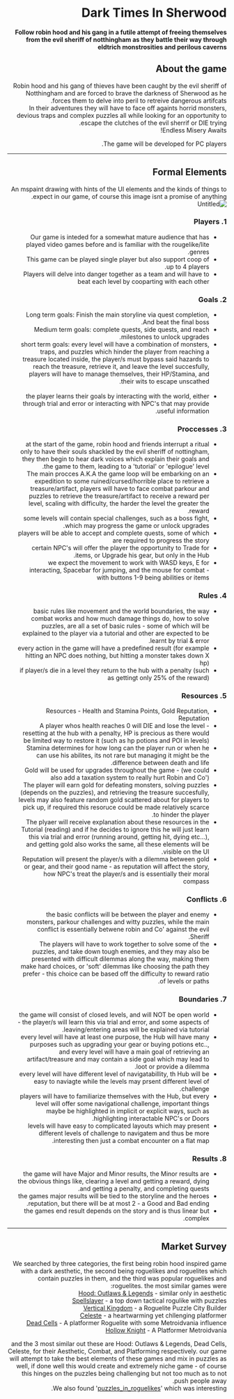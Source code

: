 <div dir='rtl' lang='he'>

# Dark Times In Sherwood

**Follow robin hood and his gang in a futile attempt of freeing themselves from the evil sheriff of notthingham as they battle their way through eldtrich monstrosities and perilous caverns**

## About the game
Robin hood and his gang of thieves have been caught by the evil sheriff of Notthingham and are forced to brave the darkness of Sherwood as he forces them to delve into peril to retreive dangerous artifcats. </br>
In their adventures they will have to face off againts horrid monsters, devious traps and complex puzzles all while looking for an opportunity to escape the clutches of the evil sherrif or DIE trying. </br>
Endless Misery Awaits! </br>

The game will be developed for PC players.

---


## Formal Elements
An mspaint drawing with hints of the UI elements and the kinds of things to expect in our game, of course this image isnt a promise of anything. </br>
![Untitled](https://github.com/HolyTrie/Dark-Times-In-Sherwood/assets/73063105/8bac977b-4586-41d2-9635-99f457121f17)


### 1. Players

* Our game is inteded for a somewhat mature audience that has played video games before and is familiar with the rougelike/lite genres. </br> 
* This game can be played single player but also support coop of up to 4 players. </br>
* Players will delve into danger together as a team and will have to beat each level by cooparting with each other </br>

### 2. Goals
* Long term goals: Finish the main storyline via quest completion, And beat the final boss. </br>
* Medium term goals: complete quests, side quests, and reach milestones to unlock upgrades. </br>
* short term goals: every level will have a combination of monsters, traps, and puzzles which hinder the player from reaching a treasure located inside, the player/s must bypass said hazards to reach the treasure, retrieve it, and leave the level succesfully, players will have to manage themselves, their HP/Stamina, and their wits to escape unscathed. </br></br>
* the player learns their goals by interacting with the world, either through trial and error or interacting with NPC's that may provide useful information.


### 3. Proccesses 
* at the start of the game, robin hood and friends interrupt a ritual only to have their souls shackled by the evil sheriff of nottingham, they then begin to hear dark voices which explain their goals and the game to them, leading to a 'tutorial' or 'epilogue' level.
* The main procces A.K.A the game loop will be embarking on an expedition to some ruined/cursed/horrible place to retrieve a treasure/artifact, players will have to face combat parkour and puzzles to retrieve the treasure/artifact to receive a reward per level, scaling with difficulty, the harder the level the greater the reward.
* some levels will contain special challenges, such as a boss fight, which may progress the game or unlock upgrades.
* players will be able to accept and complete quests, some of which are required to progress the story
* certain NPC's will offer the player the opportunity to Trade for items, or Upgrade his gear, but only in the Hub.
* we expect the movement to work with WASD keys, E for interacting, Spacebar for jumping, and the mouse for combat - with buttons 1-9 being abilities or items 

### 4. Rules
* basic rules like movement and the world boundaries, the way combat works and how much damage things do, how to solve puzzles, are all a set of basic rules - some of which will be explained to the player via a tutorial and other are expected to be learnt by trial & error.
* every action in the game will have a predefined result (for example hitting an NPC does nothing, but hitting a monster takes down X hp)
* if player/s die in a level they return to the hub with a penalty (such as gettingt only 25% of the reward)

### 5. Resources
* Resources - Health and Stamina Points, Gold Reputation, Reputation
* A player whos health reaches 0 will DIE and lose the level - resetting at the hub with a penalty, HP is precious as there would be limited way to restore it (such as hp potions and POI in levels)
* Stamina determines for how long can the player run or when he can use his abilites, its not rare but managing it might be the difference between death and life.
* Gold will be used for upgrades throughout the game - (we could also add a taxation system to really hurt Robin and Co')
* The player will earn gold for defeating monsters, solving puzzles (depends on the puzzles), and retrieving the treasure succesfully, levels may also feature random gold scattered about for players to pick up, if required this resoruce could be made relatively scarce to hinder the player.
* The plyaer will receive explanation about these resources in the Tutorial (reading) and if he decides to ignore this he will just learn this via trial and error (running around, getting hit, dying etc...), and getting gold also works the same, all these elements will be visible on the UI.
* Reputation will present the player/s with a dilemma between gold or gear, and their good name - as reputation will affect the story, how NPC's treat the player/s and is essentially their moral compass

### 6. Conflicts
* the basic conflicts will be between the player and enemy monsters, parkour challenges and witty puzzles, while the main conflict is essentially betwene robin and Co' against the evil Sheriff.
* The players will have to work together to solve some of the puzzles, and take down tough enemies, and they may also be presented with difficult dilemmas along the way, making them make hard choices, or 'soft' dilemmas like choosing the path they prefer - this choice can be based off the difficulty to reward ratio of levels or paths. 

### 7. Boundaries
* the game will consist of closed levels, and will NOT be open world - the player/s will learn this via trial and error, and some aspects of leaving/entering areas will be explained via tutorial.
* every level will have at least one purpose, the Hub will have many purposes such as upgrading your gear or buying potions etc.., and every level will have a main goal of retrieving an artifact/treasure and may contain a side goal which may lead to loot or provide a dilemma.
* every level will have different level of navigatabillity, th Hub will be easy to naviagte while the levels may prsent different level of challenge.
* players will have to familiarize themselves with the Hub, but every level will offer some navigational challenge, important things maybe be highlighted in implicit or explicit ways, such as highlighting interactable NPC's or Doors.
* levels will have easy to complicated layouts which may present different levels of challenge to navigatem and thus be more interesting then just a combat encounter on a flat map.
### 8. Results
* the game will have Major and Minor results, the Minor results are the obvious things like, clearing a level and getting a reward, dying and getting a penalty, and completing quests.
* the games major results will be tied to the storyline and the heroes reputation, but there will be at most 2 - a Good and Bad ending.
* the games end result depends on the story and is thus linear but complex.

---

## Market Survey
We searched by three categories, the first being robin hood inspired game with a dark aesthetic, the second being roguelikes and roguelites which contain puzzles in them, and the third was popular roguelikes and roguelites.
the most similar games were: </br>
[Hood: Outlaws & Legends](https://store.steampowered.com/app/927350/Hood_Outlaws__Legends/) - similar only in aesthetic </br>
[Spellslayer](https://www.youtube.com/watch?v=q1nLZeVX6gI&ab_channel=WhiteFalconPlays) - a top down tactical rogulike with puzzles </br>
[Vertical Kingdom](https://www.youtube.com/watch?v=f8LIL6Vhwm4&ab_channel=FGsquared) - a Roguelite Puzzle City Builder </br>
[Celeste](https://store.steampowered.com/app/504230/Celeste/) - a heartwarming yet chllenging platformer</br>
[Dead Cells](https://store.steampowered.com/app/588650/Dead_Cells/) - A platformer Roguelite with some Metroidvania influence</br>
[Hollow Knight](https://store.steampowered.com/app/367520/Hollow_Knight/) - A Platformer Metroidvania</br>

and the 3 most similar out these are Hood: Outlaws & Legends, Dead Cells, Celeste, for their Aesthetic, Combat, and Platforming respectively.
our game will attempt to take the best elements of these games and mix in puzzles as well, if done well this would create and extremely niche game - of course this hinges on the puzzles being challenging but not too much as to not push people away.
</br>
We also found '[puzzles_in_roguelikes](https://www.reddit.com/r/roguelikes/comments/4xzc5j/puzzles_in_roguelikes/)' which was interesting.
</div>
